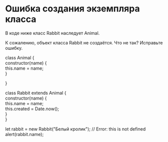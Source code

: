 # Ошибка создания экземпляра класса  <br/>

В коде ниже класс Rabbit наследует Animal.  <br/>

К сожалению, объект класса Rabbit не создаётся. Что не так? Исправьте ошибку.  <br/>

class Animal {  <br/>
    constructor(name) {  <br/>
    this.name = name;  <br/>
    }  <br/>

}  <br/>

class Rabbit extends Animal {  <br/>
    constructor(name) {  <br/>
    this.name = name;  <br/>
    this.created = Date.now();  <br/>
    }  <br/>
}  <br/>

let rabbit = new Rabbit("Белый кролик"); // Error: this is not defined  <br/>
alert(rabbit.name);  <br/>